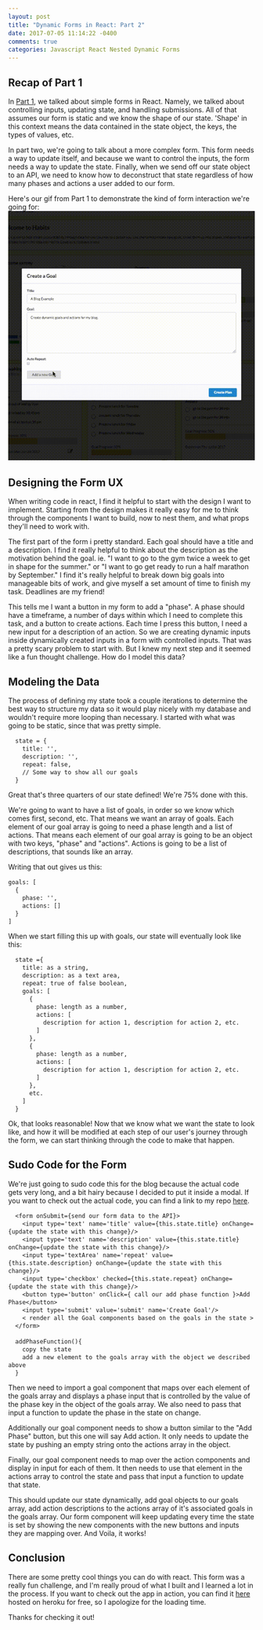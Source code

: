 ```yaml
---
layout: post
title: "Dynamic Forms in React: Part 2"
date: 2017-07-05 11:14:22 -0400
comments: true
categories: Javascript React Nested Dynamic Forms
---
```


## Recap of Part 1

In [Part 1]('https://sammysteiner.github.io/blog/2017/07/02/dynamic-forms-in-react/'), we talked about simple forms in React. Namely, we talked about controlling inputs, updating state, and handling submissions. All of that assumes our form is static and we know the shape of our state. 'Shape' in this context means the data contained in the state object, the keys, the types of values, etc.

In part two, we're going to talk about a more complex form. This form needs a way to update itself, and because we want to control the inputs, the form needs a way to update the state. Finally, when we send off our state object to an API, we need to know how to deconstruct that state regardless of how many phases and actions a user added to our form.

Here's our gif from Part 1 to demonstrate the kind of form interaction we're going for:
![Dynamic form gif](/assets/goalForm.gif)

## Designing the Form UX

When writing code in react, I find it helpful to start with the design I want to implement. Starting from the design makes it really easy for me to think through the components I want to build, now to nest them, and what props they'll need to work with.

The first part of the form i pretty standard. Each goal should have a title and a description. I find it really helpful to think about the description as the motivation behind the goal. ie. "I want to go to the gym twice a week to get in shape for the summer." or "I want to go get ready to run a half marathon by September." I find it's really helpful to break down big goals into manageable bits of work, and give myself a set amount of time to finish my task. Deadlines are my friend!

This tells me I want a button in my form to add a "phase". A phase should have a timeframe, a number of days within which I need to complete this task, and a button to create actions. Each time I press this button, I need a new input for a description of an action. So we are creating dynamic inputs inside dynamically created inputs in a form with controlled inputs. That was a pretty scary problem to start with. But I knew my next step and it seemed like a fun thought challenge. How do I model this data?

## Modeling the Data

The process of defining my state took a couple iterations to determine the best way to structure my data so it would play nicely with my database and wouldn't require more looping than necessary. I started with what was going to be static, since that was pretty simple.

```
  state = {
    title: '',
    description: '',
    repeat: false,
    // Some way to show all our goals
  }
```

Great that's three quarters of our state defined! We're 75% done with this.

We're going to want to have a list of goals, in order so we know which comes first, second, etc. That means we want an array of goals. Each element of our goal array is going to need a phase length and a list of actions. That means each element of our goal array is going to be an object with two keys, "phase" and "actions". Actions is going to be a list of descriptions, that sounds like an array.

Writing that out gives us this:

```
goals: [
  {
    phase: '',
    actions: []
  }
]
```

When we start filling this up with goals, our state will eventually look like this:

```
  state ={
    title: as a string,
    description: as a text area,
    repeat: true of false boolean,
    goals: [
      {
        phase: length as a number,
        actions: [
          description for action 1, description for action 2, etc.
        ]
      },
      {
        phase: length as a number,
        actions: [
          description for action 1, description for action 2, etc.
        ]
      },
      etc.
    ]
  }
```

Ok, that looks reasonable! Now that we know what we want the state to look like, and how it will be modified at each step of our user's journey through the form, we can start thinking through the code to make that happen.

## Sudo Code for the Form

We're just going to sudo code this for the blog because the actual code gets very long, and a bit hairy because I decided to put it inside a modal. If you want to check out the actual code, you can find a link to my repo [here]('https://github.com/SammySteiner/habits-client').

```
  <form onSubmit={send our form data to the API}>
    <input type='text' name='title' value={this.state.title} onChange={update the state with this change}/>
    <input type='text' name='description' value={this.state.title} onChange={update the state with this change}/>
    <input type='textArea' name='repeat' value={this.state.description} onChange={update the state with this change}/>
    <input type='checkbox' checked={this.state.repeat} onChange={update the state with this change}/>
    <button type='button' onClick={ call our add phase function }>Add Phase</button>
    <input type='submit' value='submit' name='Create Goal'/>
    < render all the Goal components based on the goals in the state >
  </form>

  addPhaseFunction(){
    copy the state
    add a new element to the goals array with the object we described above
  }
```

Then we need to import a goal component that maps over each element of the goals array and displays a phase input that is controlled by the value of the phase key in the object of the goals array. We also need to pass that input a function to update the phase in the state on change.

Additionally our goal component needs to show a button similar to the "Add Phase" button, but this one will say Add action. It only needs to update the state by pushing an empty string onto the actions array in the  object.

Finally, our goal component needs to map over the action components and display in input for each of them. It then needs to use that element in the actions array to control the state and pass that input a function to update that state.

This should update our state dynamically, add goal objects to our goals array, add action descriptions to the actions array of it's associated goals in the goals array. Our form component will keep updating every time the state is set by showing the new components with the new buttons and inputs they are mapping over. And Voila, it works!

## Conclusion

There are some pretty cool things you can do with react. This form was a really fun challenge, and I'm really proud of what I built and I learned a lot in the process. If you want to check out the app in action, you can find it [here]('habits-sammy-steiner.herokuapp.com') hosted on heroku for free, so I apologize for the loading time.

Thanks for checking it out!
